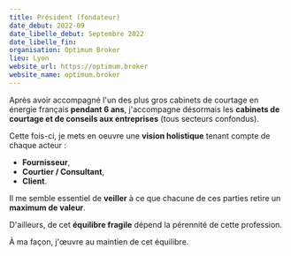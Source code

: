 ```yaml
---
title: Président (fondateur)
date_debut: 2022-09
date_libelle_debut: Septembre 2022
date_libelle_fin: 
organisation: Optimum Broker
lieu: Lyon
website_url: https://optimum.broker
website_name: optimum.broker
---
```


Après avoir accompagné l'un des plus gros cabinets de courtage en énergie français **pendant 6 ans**, j'accompagne désormais les **cabinets de courtage et de conseils aux entreprises** (tous secteurs confondus).

Cette fois-ci, je mets en oeuvre une **vision holistique** tenant compte de chaque acteur :
- **Fournisseur**,
- **Courtier / Consultant**,
- **Client**.

Il me semble essentiel de **veiller** à ce que chacune de ces parties retire un **maximum de valeur**.

D'ailleurs, de cet **équilibre fragile** dépend la pérennité de cette profession.

À ma façon, j'œuvre au maintien de cet équilibre.